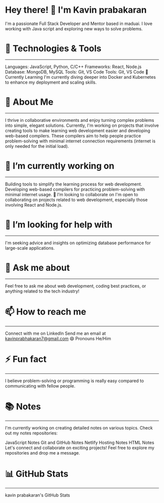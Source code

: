 
# Hey there! 👋 I'm Kavin prabakaran
I'm a passionate Full Stack Developer and Mentor based in maduai. I love working with Java script and exploring new ways to solve problems.

# 🔧 Technologies & Tools
----------------------------------------------
Languages: JavaScript, Python, C/C++
Frameworks: React, Node.js
Database: MongoDB, MySQL
Tools: Git, VS Code
Tools: Git, VS Code
🌱 Currently Learning
I'm currently diving deeper into Docker and Kubernetes to enhance my deployment and scaling skills.

# 🚀 About Me
---------------------
I thrive in collaborative environments and enjoy turning complex problems into simple, elegant solutions. Currently, I'm working on projects that involve creating tools to make learning web development easier and developing web-based compilers. These compilers aim to help people practice problem-solving with minimal internet connection requirements (internet is only needed for the initial load).

# 🔭 I’m currently working on
-------------------------------
Building tools to simplify the learning process for web development.
Developing web-based compilers for practicing problem-solving with minimal internet usage.
👯 I’m looking to collaborate on
I'm open to collaborating on projects related to web development, especially those involving React and Node.js.

# 🤔 I’m looking for help with
---------------------------
I'm seeking advice and insights on optimizing database performance for large-scale applications.

# 💬 Ask me about
---------------------------
Feel free to ask me about web development, coding best practices, or anything related to the tech industry!

# 📫 How to reach me
------------------------------
Connect with me on LinkedIn
Send me an email at kavinprabhakaran7@gmail.com
😄 Pronouns
He/Him

# ⚡ Fun fact
---------------------------
I believe problem-solving or programming is really easy compared to communicating with fellow people.

# 📚 Notes
---------------------
I'm currently working on creating detailed notes on various topics. Check out my notes repositories:

JavaScript Notes
Git and GitHub Notes
Netlify Hosting Notes
HTML Notes
Let's connect and collaborate on exciting projects! Feel free to explore my repositories and drop me a message.

# 📊 GitHub Stats
--------------------------------
kavin prabakaran's GitHub Stats